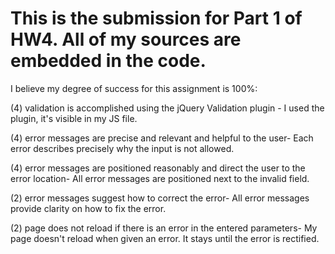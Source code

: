 # This is the submission for Part 1 of HW4. All of my sources are embedded in the code.

I believe my degree of success for this assignment is 100%:

(4) validation is accomplished using the jQuery Validation plugin - I used the plugin, it's visible in my JS file.

(4) error messages are precise and relevant and helpful to the user- Each error describes precisely why the input is not allowed.

(4) error messages are positioned reasonably and direct the user to the error location- All error messages are positioned next to the invalid field.

(2) error messages suggest how to correct the error- All error messages provide clarity on how to fix the error.

(2) page does not reload if there is an error in the entered parameters- My page doesn't reload when given an error. It stays until the error is rectified. 
